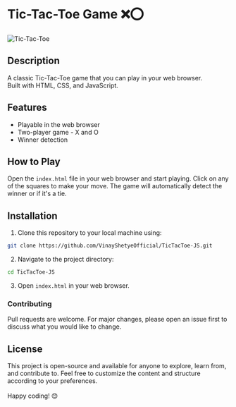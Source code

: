 # Tic-Tac-Toe Game ❌⭕
![Tic-Tac-Toe](https://github.com/VinayShetyeOfficial/TicTacToe-JS/assets/100470361/8df2446f-14ff-4a74-847f-b163bced4be0)

## Description
A classic Tic-Tac-Toe game that you can play in your web browser. <br>
Built with HTML, CSS, and JavaScript.

## Features
- Playable in the web browser
- Two-player game - X and O
- Winner detection

## How to Play

Open the `index.html` file in your web browser and start playing. Click on any of the squares to make your move. The game will automatically detect the winner or if it's a tie.

## Installation

1. Clone this repository to your local machine using:
  ```bash
  git clone https://github.com/VinayShetyeOfficial/TicTacToe-JS.git
  ```

2. Navigate to the project directory:
  ```bash
  cd TicTacToe-JS
  ```

3. Open `index.html` in your web browser.

### Contributing
Pull requests are welcome. For major changes, please open an issue first to discuss what you would like to change.

## License
This project is open-source and available for anyone to explore, learn from, and contribute to.
Feel free to customize the content and structure according to your preferences. <br><br> Happy coding! 😊
